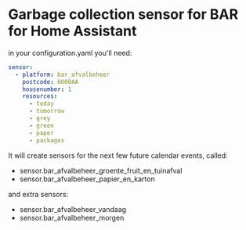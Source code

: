 # Garbage collection sensor for BAR for Home Assistant

in your configuration.yaml you'll need:

```yaml
sensor:
  - platform: bar_afvalbeheer
    postcode: 0000AA
    housenumber: 1
    resources:
      - today
      - tomorrow
      - grey
      - green
      - paper
      - packages
```

It will create sensors for the next few future calendar events, called:

* sensor.bar_afvalbeheer_groente_fruit_en_tuinafval
* sensor.bar_afvalbeheer_papier_en_karton

and extra sensors:
* sensor.bar_afvalbeheer_vandaag
* sensor.bar_afvalbeheer_morgen


